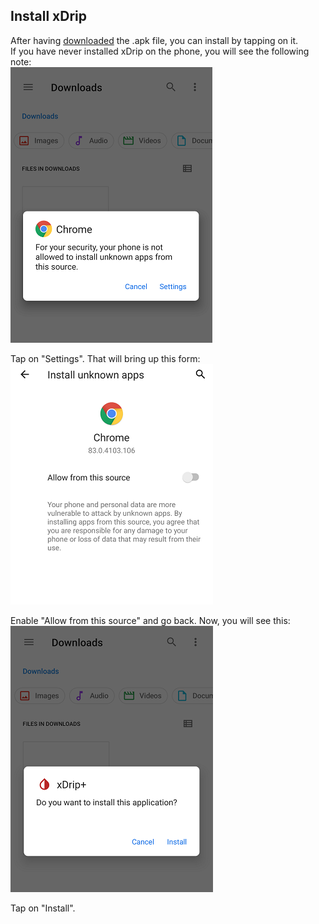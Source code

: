 ## Install xDrip  
  
After having [downloaded](./Download-xDrip) the .apk file, you can install by tapping on it.  
If you have never installed xDrip on the phone, you will see the following note:  
![](./images/InstallNotAllowed.png)  
  
Tap on "Settings".  That will bring up this form:  
![](./images/AllowFromThisSource.png)  
  
Enable "Allow from this source" and go back.  Now, you will see this:  
![](./images/WantToInstall.png)  
  
Tap on "Install".  
